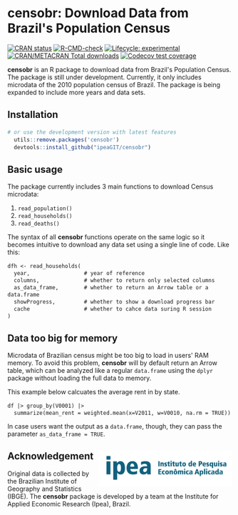# censobr: Download Data from Brazil's Population Census

[![CRAN
   status](https://www.r-pkg.org/badges/version/censobr)](https://CRAN.R-project.org/package=censobr)
[![R-CMD-check](https://github.com/ipeaGIT/censobr/workflows/R-CMD-check/badge.svg)](https://github.com/ipeaGIT/censobr/actions)
[![Lifecycle:
     experimental](https://img.shields.io/badge/lifecycle-experimental-orange.svg)](https://lifecycle.r-lib.org/articles/stages.html)
[![CRAN/METACRAN Total
   downloads](http://cranlogs.r-pkg.org/badges/grand-total/censobr?color=yellow)](https://CRAN.R-project.org/package=censobr)
[![Codecov test
coverage](https://codecov.io/gh/ipeaGIT/censobr/branch/main/graph/badge.svg)](https://app.codecov.io/gh/ipeaGIT/censobr?branch=main)


**censobr** is an R package to download data from Brazil's Population Census. The package is still under development. Currently, it only includes microdata of the 2010 population census of Brazil. The package is being expanded to include more years and data sets.

## Installation

```R
# or use the development version with latest features
  utils::remove.packages('censobr')
  devtools::install_github("ipeaGIT/censobr")
```


## Basic usage

The package currently includes 3 main functions to download Census microdata:

1. `read_population()`
2. `read_households()`
3. `read_deaths()`

The syntax of all **censobr** functions operate on the same logic so it becomes intuitive to download any data set using a single line of code. Like this:

```
dfh <- read_households(
  year,                 # year of reference
  columns,              # whether to return only selected columns
  as_data_frame,        # whether to return an Arrow table or a data.frame
  showProgress,         # whether to show a download progress bar
  cache                 # whether to cahce data suring R session
)

```

## Data too big for memory

Microdata of Brazilian census might be too big to load in users' RAM memory. To avoid this problem, **censobr** will by default return an Arrow table, which can be analyzed like a regular `data.frame` using the `dplyr` package without loading the full data to memory.

This example below calcuates the average rent in by state.

```
df |> group_by(V0001) |>
  summarize(mean_rent = weighted.mean(x=V2011, w=V0010, na.rm = TRUE))

```

In case users want the output as a `data.frame`, though, they can pass the parameter `as_data_frame = TRUE`.



## Acknowledgement <a href="https://www.ipea.gov.br"><img align="right" src="man/figures/ipea_logo.png" alt="IPEA" width="300" /></a>

Original data is collected by the Brazilian Institute of Geography and Statistics (IBGE). The **censobr** package is developed by a team at the Institute for Applied Economic Research (Ipea), Brazil. 
